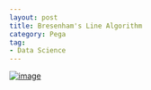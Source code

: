 ```yaml
---
layout: post
title: Bresenham's Line Algorithm
category: Pega
tag:
- Data Science
---
```





[![image](https://jehyunlee.github.io/thumbnails/Python-DS/15_bresenham_0.png)](https://jehyunlee.github.io/2020/05/24/Python-DS-15-Bresenham/)